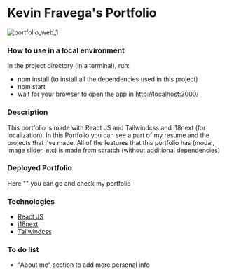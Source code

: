 # Kevin Fravega's Portfolio

![portfolio_web_1](https://user-images.githubusercontent.com/60881246/235278610-97ddbc0e-bf07-4d47-b314-c383380a124c.png)

### How to use in a local environment

In the project directory (in a terminal), run:

- npm install (to install all the dependencies used in this project)
- npm start
- wait for your browser to open the app in [http://localhost:3000/](http://localhost:3000/)

### Description

This portfolio is made with React JS and Tailwindcss and i18next (for localization). In this Portfolio you can see a part of my resume and the projects that i've made. All of the features that this portfolio has (modal, image slider, etc) is made from scratch (without additional dependencies)

### Deployed Portfolio

Here "" you can go and check my portfolio

### Technologies

- [React JS](https://react.dev/)
- [i18next](https://www.i18next.com/)
- [Tailwindcss](https://tailwindcss.com/)

### To do list

- "About me" section to add more personal info
